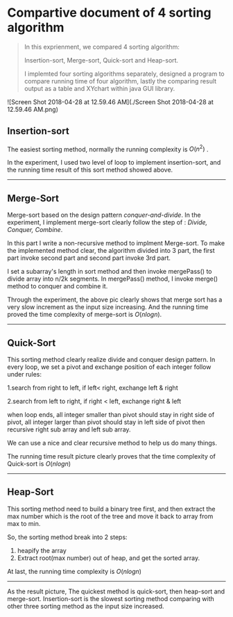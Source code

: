 # Compartive document of 4 sorting algorithm

> In this exprienment, we compared 4 sorting algorithm: 
>
> Insertion-sort, Merge-sort, Quick-sort and Heap-sort.
>
> I implemted four sorting algorithms separately, designed a program to compare running time of four algorithm, lastly the comparing result output as a table and XYchart within java GUI library.

![Screen Shot 2018-04-28 at 12.59.46 AM](./Screen Shot 2018-04-28 at 12.59.46 AM.png)

## Insertion-sort

The easiest sorting method, normally the running complexity is $O(n^2)$ .

In the experiment, I used two level of loop to implement insertion-sort, and the running time result of this sort method showed above.

---



## Merge-Sort

Merge-sort based on the design pattern *conquer-and-divide*. In the experiment, I implement merge-sort clearly follow the step of : *Divide, Conquer, Combine*.

In this part I write a non-recursive method to implment Merge-sort. To make the implemented method clear, the algorithm divided into 3 part, the first part invoke second part and second part invoke 3rd part.

I set a subarray's length in sort method and then invoke mergePass() to divide array into n/2k segments. In mergePass() method, I invoke merge() method to conquer and combine it.

Through the experiment, the above pic clearly shows that merge sort has a very slow increment as the input size increasing. And the running time proved the time complexity of merge-sort is $O(nlogn)$.

---



## Quick-Sort

This sorting method clearly realize divide and conquer design pattern. In every loop, we set a pivot and exchange position of each integer follow under rules:

1.search from right to left, if left< right, exchange left & right

2.search from left to right, if right < left, exchange right & left

when loop ends, all integer smaller than pivot should stay in right side of pivot, all integer larger than pivot should stay in left side of pivot
then recursive right sub array and left sub array.

We can use a nice and clear recursive method to help us do many things.

The running time result picture clearly proves that the time complexity of Quick-sort is $O(nlogn)$

---



## Heap-Sort

This sorting method need to build a binary tree first, and then extract the max number which is the root of the tree and move it back to array from max to min.

So, the sorting method break into 2 steps:

1. heapify the array
2. Extract root(max number) out of heap, and get the sorted array.

At last, the running time complexity is $O(nlogn)$



---

As the result picture, The quickest method is quick-sort, then heap-sort and merge-sort. Insertion-sort is the slowest sorting method comparing with other three sorting method as the input size increased.